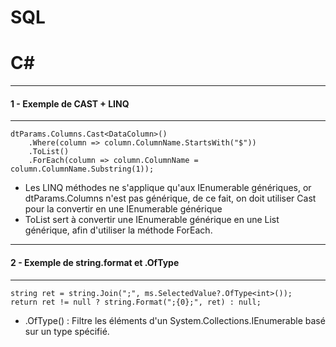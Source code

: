 # SQL

# C#
***
#### 1 - Exemple de CAST + LINQ
***
````
dtParams.Columns.Cast<DataColumn>()
    .Where(column => column.ColumnName.StartsWith("$"))
    .ToList()
    .ForEach(column => column.ColumnName = column.ColumnName.Substring(1));
````
- Les LINQ méthodes ne s'applique qu'aux IEnumerable génériques, or dtParams.Columns n'est pas générique, de ce fait, on doit utiliser Cast pour la convertir en une IEnumerable générique
- ToList sert à convertir une IEnumerable générique en une List générique, afin d'utiliser la méthode ForEach.

***
#### 2 - Exemple de string.format et .OfType<T>
***
````
string ret = string.Join(";", ms.SelectedValue?.OfType<int>());
return ret != null ? string.Format(";{0};", ret) : null;
````
- .OfType<int>() : Filtre les éléments d'un System.Collections.IEnumerable basé sur un type spécifié.